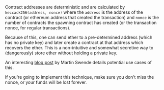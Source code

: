 
Contract addresses are deterministic and are calculated by `keccack256(address, nonce)` where the `address` is the address of the contract (or ethereum address that created the transaction) and `nonce` is the number of contracts the spawning contract has created (or the transaction nonce, for regular transactions).  

Because of this, one can send ether to a pre-determined address (which has no private key) and later create a contract at that address which recovers the ether. This is a non-intuitive and somewhat secretive way to (dangerously) store ether without holding a private key. 

An interesting [blog post](http://martin.swende.se/blog/Ethereum_quirks_and_vulns.html) by Martin Swende details potential use cases of this. 

If you're going to implement this technique, make sure you don't miss the nonce, or your funds will be lost forever. 


